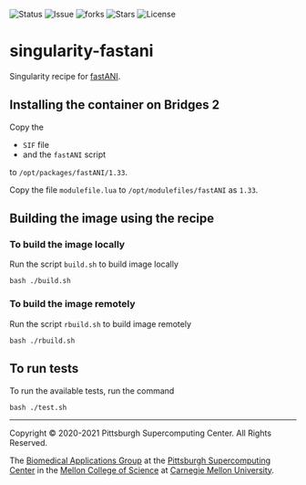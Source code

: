 ![Status](https://github.com/pscedu/singularity-fastani/actions/workflows/main.yml/badge.svg)
![Issue](https://img.shields.io/github/issues/pscedu/singularity-fastani)
![forks](https://img.shields.io/github/forks/pscedu/singularity-fastani)
![Stars](https://img.shields.io/github/stars/pscedu/singularity-fastani)
![License](https://img.shields.io/github/license/pscedu/singularity-fastani)

# singularity-fastani
Singularity recipe for [fastANI](github.com/parbliss/fastani).

## Installing the container on Bridges 2
Copy the

* `SIF` file
* and the `fastANI` script

to `/opt/packages/fastANI/1.33`.

Copy the file `modulefile.lua` to `/opt/modulefiles/fastANI` as `1.33`.

## Building the image using the recipe

### To build the image locally
Run the script `build.sh` to build image locally

```
bash ./build.sh
```

### To build the image remotely
Run the script `rbuild.sh` to build image remotely

```
bash ./rbuild.sh
```

## To run tests
To run the available tests, run the command

```
bash ./test.sh
```

---
Copyright © 2020-2021 Pittsburgh Supercomputing Center. All Rights Reserved.

The [Biomedical Applications Group](https://www.psc.edu/biomedical-applications/) at the [Pittsburgh Supercomputing Center](http://www.psc.edu) in the [Mellon College of Science](https://www.cmu.edu/mcs/) at [Carnegie Mellon University](http://www.cmu.edu).
